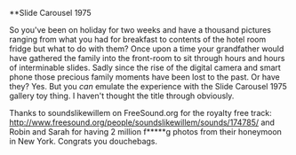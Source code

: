 **Slide Carousel 1975

So you've been on holiday for two weeks and have a thousand pictures ranging from what you had for breakfast to contents of the hotel room fridge but what to do with them?
Once upon a time your grandfather would have gathered the family into the front-room to sit through hours and hours of interminable slides. Sadly since the rise of the digital camera and smart phone those precious family moments have been lost to the past. Or have they? Yes.
But you *can* emulate the experience with the Slide Carousel 1975 gallery toy thing. I haven't thought the title through obviously. 

Thanks to soundslikewillem on FreeSound.org for the royalty free track: http://www.freesound.org/people/soundslikewillem/sounds/174785/ and Robin and Sarah for having 2 million f*****g photos from their honeymoon in New York. Congrats you douchebags.
